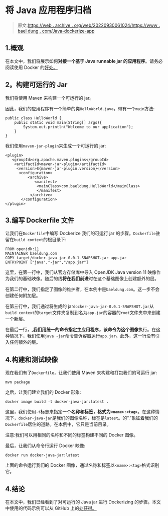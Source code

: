 # 将 Java 应用程序归档

> 原文:[https://web . archive . org/web/20220930061024/https://www . bael dung . com/Java-dockerize-app](https://web.archive.org/web/20220930061024/https://www.baeldung.com/java-dockerize-app)

## 1.概观

在本文中，我们将展示如何**对接一个基于 Java runnable jar 的应用程序**。请务必阅读使用 Docker 的[好处。](https://web.archive.org/web/20220919052435/https://apiumhub.com/tech-blog-barcelona/top-benefits-using-docker/)

## 2。构建可运行的 Jar

我们将使用 Maven 来构建一个可运行的 jar。

因此，我们的应用程序有一个简单的类`HelloWorld.java`，带有一个`main`方法:

```
public class HelloWorld {
    public static void main(String[] args){
        System.out.println("Welcome to our application");
    }
}
```

我们使用`maven-jar-plugin`来生成一个可运行的 jar:

```
<plugin>
   <groupId>org.apache.maven.plugins</groupId>
    <artifactId>maven-jar-plugin</artifactId>
     <version>${maven-jar-plugin.version}</version>             
      <configuration>
          <archive>
             <manifest>
              <mainClass>com.baeldung.HelloWorld</mainClass>
              </manifest>
           </archive>
       </configuration>
</plugin>
```

## 3.编写 Dockerfile 文件

让我们在`Dockerfile`中编写 Dockerize 我们的可运行 jar 的步骤。`Dockerfile`驻留在`build context`的根目录下:

```
FROM openjdk:11
MAINTAINER baeldung.com
COPY target/docker-java-jar-0.0.1-SNAPSHOT.jar app.jar
ENTRYPOINT ["java","-jar","/app.jar"]
```

这里，在第一行中，我们从官方存储库中导入 OpenJDK Java version 11 映像作为我们的基础映像。随后的线**将在我们前进**时在这个基础图像上创建额外的层。

在第二行中，我们指定了图像的维护者，在本例中是`baeldung.com`。这一步不会创建任何附加层。

在第三行中，我们通过将生成的 jar`docker-java-jar-0.0.1-SNAPSHOT.jar`从`build context`的`target`文件夹复制到名为`app.jar`的容器的`root`文件夹中来创建一个新层。

在最后一行，**,我们用统一的命令指定主应用程序，该命令为这个图像**执行。在这种情况下，我们使用`java -jar`命令告诉容器运行`app.jar`。此外，这一行没有引入任何额外的层。

## 4.构建和测试映像

现在我们有了`Dockerfile`，让我们使用 Maven 来构建和打包我们的可运行 jar:

```
mvn package
```

之后，让我们建立我们的 Docker 形象:

```
docker image build -t docker-java-jar:latest .
```

这里，我们使用`-t`标志来指定一个**名称和标签，格式为`<name>:<tag>`**。在这种情况下，`docker-java-jar`是我们的图像名称，标签是`latest`。的“.”象征着我们的`Dockerfile`居住的道路。在本例中，它只是当前目录。

注意:我们可以用相同的名称和不同的标签构建不同的 Docker 图像。

最后，让我们从命令行运行 Docker 映像:

```
docker run docker-java-jar:latest
```

上面的命令运行我们的 Docker 图像，通过名称和标签以`<name>:<tag>`格式识别它。

## 4.结论

在本文中，我们已经看到了对可运行的 Java jar 进行 Dockerizing 的步骤。本文中使用的代码示例可以从 GitHub 上的[处获得。](https://web.archive.org/web/20220919052435/https://github.com/eugenp/tutorials/tree/master/docker-modules/docker-java-jar)